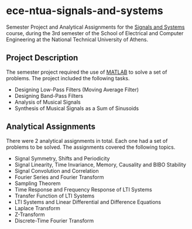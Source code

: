 # ece-ntua-signals-and-systems

Semester Project and Analytical Assignments for the [Signals and Systems](https://www.ece.ntua.gr/en/undergraduate/courses/3173) course, during the 3rd semester of the School of Electrical and Computer Engineering at the National Technical University of Athens.

## Project Description

The semester project required the use of [MATLAB](https://www.mathworks.com/products/matlab.html) to solve a set of problems. The project included the following tasks.

- Designing Low-Pass Filters (Moving Average Filter)
- Designing Band-Pass Filters
- Analysis of Musical Signals
- Synthesis of Musical Signals as a Sum of Sinusoids

## Analytical Assignments

There were 2 analytical assignments in total. Each one had a set of problems to be solved. The assignments covered the following topics.

- Signal Symmetry, Shifts and Periodicity
- Signal Linearity, Time Invariance, Memory, Causality and BIBO Stability
- Signal Convolution and Correlation
- Fourier Series and Fourier Transform
- Sampling Theorem
- Time Response and Frequency Response of LTI Systems
- Transfer Function of LTI Systems
- LTI Systems and Linear Differential and Difference Equations
- Laplace Transform
- Z-Transform
- Discrete-Time Fourier Transform